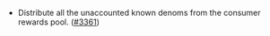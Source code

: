 - Distribute all the unaccounted known denoms from  the
 consumer rewards pool.
([\#3361](https://github.com/cosmos/gaia/pull/3361))
